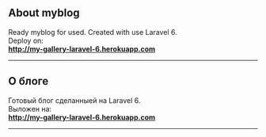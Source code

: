 ## About myblog

Ready myblog for used. Created with use Laravel 6. <br>
Deploy on: <br> **<http://my-gallery-laravel-6.herokuapp.com>**
___

## О блоге

Готовый блог сделанныей на  Laravel 6. <br>
Выложен на: <br> **<http://my-gallery-laravel-6.herokuapp.com>**
___


